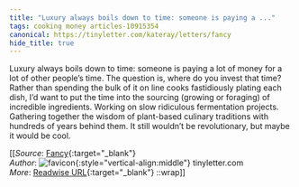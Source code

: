 ```yaml
---
title: "Luxury always boils down to time: someone is paying a ..."
tags: cooking money articles-10915354
canonical: https://tinyletter.com/kateray/letters/fancy
hide_title: true
---
```


Luxury always boils down to time: someone is paying a lot of money for a lot of other people’s time. The question is, where do you invest that time? Rather than spending the bulk of it on line cooks fastidiously plating each dish, I’d want to put the time into the sourcing (growing or foraging) of incredible ingredients. Working on slow ridiculous fermentation projects. Gathering together the wisdom of plant-based culinary traditions with hundreds of years behind them. It still wouldn’t be revolutionary, but maybe it would be cool.


[[_Source_: [Fancy](https://tinyletter.com/kateray/letters/fancy){:target="_blank"}<br>
_Author_: ![favicon](https://s2.googleusercontent.com/s2/favicons?domain=tinyletter.com){:style="vertical-align:middle"} tinyletter.com<br>
_More_: [Readwise URL](https://readwise.io/open/226243327){:target="_blank"}
::wrap]]